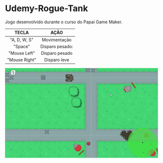 # Udemy-Rogue-Tank
Jogo desenvolvido durante o curso do Papai Game Maker.

TECLA | AÇÃO
:-----:|:-----:
"A, D, W, S"|Movimentação
"Space" |Disparo pesado:
"Mouse Left" |Disparo pesado
"Mouse Right" |Disparo leve

<img src="rt.gif" />
